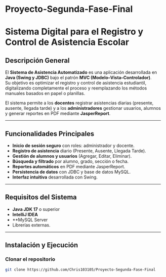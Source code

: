 # Proyecto-Segunda-Fase-Final
# Sistema Digital para el Registro y Control de Asistencia Escolar

## Descripción General
El **Sistema de Asistencia Automatizado** es una aplicación desarrollada en **Java (Swing y JDBC)** bajo el patrón **MVC (Modelo–Vista–Controlador)**.  
Su objetivo es optimizar el registro y control de asistencia estudiantil, digitalizando completamente el proceso y reemplazando los métodos manuales basados en papel o planillas.  

El sistema permite a los **docentes** registrar asistencias diarias (presente, ausente, llegada tarde) y a los **administradores** gestionar usuarios, alumnos y generar reportes en PDF mediante **JasperReport**.

---

## Funcionalidades Principales
-  **Inicio de sesión seguro** con roles: administrador y docente.  
-  **Registro de asistencia** diario (Presente, Ausente, Llegada Tarde).  
-  **Gestión de alumnos y usuarios** (Agregar, Editar, Eliminar).  
-  **Búsqueda y filtrado** por alumno, grado, sección o fecha.  
-  **Reportes automáticos** en PDF mediante JasperReport.  
-  **Persistencia de datos** con JDBC y base de datos MySQL.  
-  **Interfaz intuitiva** desarrollada con Swing.

---

##  Requisitos del Sistema
-  **Java JDK 17** o superior  
-   **IntelliJ IDEA**
-  **MySQL Server 
-  Librerías externas.

---

##  Instalación y Ejecución

### Clonar el repositorio
```bash
git clone https://github.com/Chris103105/Proyecto-Segunda-Fase-Final

